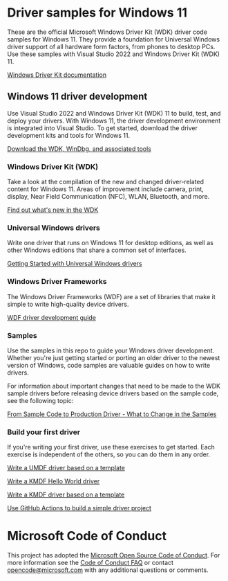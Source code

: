 # Driver samples for Windows 11

These are the official Microsoft Windows Driver Kit (WDK) driver code samples for Windows 11. They provide a foundation for Universal Windows driver support of all hardware form factors, from phones to desktop PCs. Use these samples with Visual Studio 2022 and Windows Driver Kit (WDK) 11.

[Windows Driver Kit documentation](https://docs.microsoft.com/windows-hardware/drivers/)

## Windows 11 driver development

Use Visual Studio 2022 and Windows Driver Kit (WDK) 11 to build, test, and deploy your drivers. With Windows 11, the driver development environment is integrated into Visual Studio. To get started, download the driver development kits and tools for Windows 11.

[Download the WDK, WinDbg, and associated tools](https://developer.microsoft.com/windows/hardware/windows-driver-kit)

### Windows Driver Kit (WDK)

Take a look at the compilation of the new and changed driver-related content for Windows 11. Areas of improvement include camera, print, display, Near Field Communication (NFC), WLAN, Bluetooth, and more.

[Find out what's new in the WDK](https://docs.microsoft.com/windows-hardware/drivers/what-s-new-in-driver-development)

### Universal Windows drivers

Write one driver that runs on Windows 11 for desktop editions, as well as other Windows editions that share a common set of interfaces.

[Getting Started with Universal Windows drivers](https://docs.microsoft.com/windows-hardware/drivers/develop/getting-started-with-universal-drivers)

### Windows Driver Frameworks

The Windows Driver Frameworks (WDF) are a set of libraries that make it simple to write high-quality device drivers.

[WDF driver development guide](https://docs.microsoft.com/windows-hardware/drivers/wdf/)

### Samples

Use the samples in this repo to guide your Windows driver development. Whether you're just getting started or porting an older driver to the newest version of Windows, code samples are valuable guides on how to write drivers.

For information about important changes that need to be made to the WDK sample drivers before releasing device drivers based on the sample code, see the following topic:

[From Sample Code to Production Driver - What to Change in the Samples](https://docs.microsoft.com/en-us/windows-hardware/drivers/gettingstarted/from-sample-code-to-production-driver)

### Build your first driver

If you're writing your first driver, use these exercises to get started. Each exercise is independent of the others, so you can do them in any order.

[Write a UMDF driver based on a template](https://docs.microsoft.com/windows-hardware/drivers/gettingstarted/writing-a-umdf-driver-based-on-a-template)

[Write a KMDF Hello World driver](https://docs.microsoft.com/windows-hardware/drivers/gettingstarted/writing-a-very-small-kmdf--driver)

[Write a KMDF driver based on a template](https://docs.microsoft.com/windows-hardware/drivers/gettingstarted/writing-a-kmdf-driver-based-on-a-template)

[Use GitHub Actions to build a simple driver project](.github/Build-with-GitHub.md)

# Microsoft Code of Conduct

This project has adopted the [Microsoft Open Source Code of Conduct](https://opensource.microsoft.com/codeofconduct/). For more information see the [Code of Conduct FAQ](https://opensource.microsoft.com/codeofconduct/faq/) or contact [opencode@microsoft.com](mailto:opencode@microsoft.com) with any additional questions or comments.
